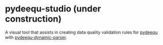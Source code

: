 # pydeequ-studio (under construction)
A visual tool that assists in creating data quality validation rules for [pydeequ](https://github.com/awslabs/python-deequ) with [pydeequ-dynamic-parser](https://github.com/wesleywilian/pydeequ-dynamic-parser).

